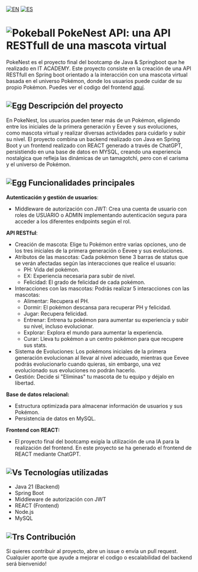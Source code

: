 [![EN](https://img.shields.io/badge/EN-blue.svg?logo=googletranslate&logoColor=white)](https://github.com/ariamdev/PokeNest-Backend/blob/main/README.md)
[![ES](https://img.shields.io/badge/ES-red.svg?logo=googletranslate&logoColor=white)](#es)


<a name="es"></a>
# ![Pokeball](https://raw.githubusercontent.com/msikma/pokesprite/master/items-outline/ball/poke.png) PokeNest API: una API RESTfull de una mascota virtual

PokeNest es el proyecto final del bootcamp de Java & Springboot que he realizado en IT ACADEMY.
Este proyecto consiste en la creación de una API RESTfull en Spring boot orientado a la interacción con una mascota virtual basada en el universo Pokémon, 
donde los usuarios puede cuidar de su propio Pokémon. Puedes ver el codigo del frontend [aquí](https://github.com/ariamdev/PokeNest-Backend).

## ![Egg](https://raw.githubusercontent.com/msikma/pokesprite/master/items-outline/key-item/rule-book.png) Descripción del proyecto
En PokeNest, los usuarios pueden tener más de un Pokémon, eligiendo entre los iniciales de la primera generación y Eevee y sus evoluciones, 
como mascota virtual y realizar diversas actividades para cuidarlo y subir su nivel. El proyecto combina un backend realizado con Java en Spring Boot y 
un frontend realizado con REACT generado a través de ChatGPT, persistiendo en una base de datos en MYSQL,  creando una experiencia nostalgica que refleja las dinámicas 
de un tamagotchi, pero con el carisma y el universo de Pokémon.

## ![Egg](https://raw.githubusercontent.com/msikma/pokesprite/master/items-outline/key-item/mystery-egg.png) Funcionalidades principales

**Autenticación y gestión de usuarios**:
- Middleware de autorización con JWT: Crea una cuenta de usuario con roles de USUARIO o ADMIN implementando autenticación segura para acceder a los diferentes endpoints según el rol.

**API RESTful**:
- Creación de mascota: Elige tu Pokémon entre varias opciones, uno de los tres iniciales de la primera generación o Eevee y sus evoluciones.
- Atributos de las mascotas: Cada pokémon tiene 3 barras de status que se verán afectadas según las interacciones que realice el usuario:
    - PH: Vida del pokémon.
    - EX: Experiencia necesaria para subir de nivel.
    - Felicidad: El grado de felicidad de cada pokémon.
- Interacciones con las mascotas: Podrás realizar 5 interacciones con las mascotas:
    - Alimentar: Recupera el PH.
    - Dormir: El pokémon descansa para recuperar PH y felicidad.
    - Jugar: Recupera felicidad.
    - Entrenar: Entrena tu pokémon para aumentar su experiencia y subir su nivel, incluso evolucionar.
    - Explorar: Explora el mundo para aumentar la experiencia.
    - Curar: Lleva tu pokémon a un centro pokémon para que recupere sus stats.
- Sistema de Evoluciones: Los pokémons iniciales de la primera generación evolucionan al llevar al nivel adecuado, mientras que Eevee podrás evolucionarlo cuando quieras, sin embargo, una vez evolucionado sus evoluciones no podrán hacerlo.
- Gestión: Decide si "Eliminas" tu mascota de tu equipo y déjalo en libertad.

**Base de datos relacional:**
- Estructura optimizada para almacenar información de usuarios y sus Pokémon.
- Persistencia de datos en MySQL.

**Frontend con REACT:**
- El proyecto final del bootcamp exigía la utilización de una IA para la realización del frontend. En este proyecto se ha generado el frontend de REACT mediante ChatGPT.

## ![Vs](https://raw.githubusercontent.com/msikma/pokesprite/master/items-outline/key-item/vs-recorder.png) Tecnologías utilizadas

- Java 21 (Backend)
- Spring Boot
- Middleware de autorización con JWT
- REACT (Frontend)
- Node.js
- MySQL

## ![Trs](https://raw.githubusercontent.com/msikma/pokesprite/master/items-outline/tr/fire.png) Contribución

Si quieres contribuir al proyecto, abre un issue o envía un pull request. Cualquier aporte que ayude a mejorar el codigo o escalabilidad del backend será bienvenido!
